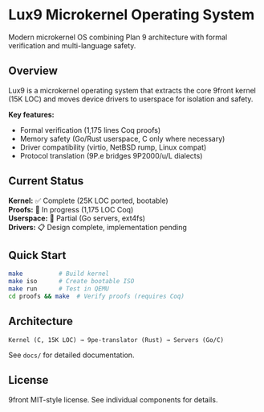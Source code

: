 # Lux9 Microkernel Operating System

Modern microkernel OS combining Plan 9 architecture with formal verification and multi-language safety.

## Overview

Lux9 is a microkernel operating system that extracts the core 9front kernel (15K LOC) and moves device drivers to userspace for isolation and safety.

**Key features:**
- Formal verification (1,175 lines Coq proofs)
- Memory safety (Go/Rust userspace, C only where necessary)
- Driver compatibility (virtio, NetBSD rump, Linux compat)
- Protocol translation (9P.e bridges 9P2000/u/L dialects)

## Current Status

**Kernel:** ✅ Complete (25K LOC ported, bootable)  
**Proofs:** 🚧 In progress (1,175 LOC Coq)  
**Userspace:** 🚧 Partial (Go servers, ext4fs)  
**Drivers:** 📋 Design complete, implementation pending

## Quick Start

```bash
make          # Build kernel
make iso      # Create bootable ISO
make run      # Test in QEMU
cd proofs && make  # Verify proofs (requires Coq)
```

## Architecture

```
Kernel (C, 15K LOC) → 9pe-translator (Rust) → Servers (Go/C)
```

See `docs/` for detailed documentation.

## License

9front MIT-style license. See individual components for details.
